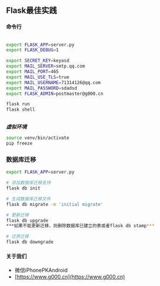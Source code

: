 ## Flask最佳实践




#### 命令行

```sh

export FLASK_APP=server.py
export FLASK_DEBUG=1

export SECRET_KEY=keyasd
export MAIL_SERVER=smtp.qq.com
export MAIL_PORT=465
export MAIL_USE_TLS=true
export MAIL_USERNAME=71314126@qq.com
export MAIL_PASSWORD=sdadsd
export FLASK_ADMIN=postmaster@g000.cn

flask run
flask shell



```


***虚拟环境***

```sh
source venv/bin/activate
pip freeze

```



### 数据库迁移
```sh
export FLASK_APP=server.py

# 添加数据库迁移支持
flask db init

# 生成数据库迁移文件
flask db migrate -m 'initial migrate'

# 更新迁移
flask db upgrade
***如果不能更新迁移，则删除数据库已建立的表或者flask db stamp***

# 还原迁移
flask db downgrade

```






#### 关于我们

* 微信iPhonePKAndroid
* [https://www.g000.cn](https://www.g000.cn)